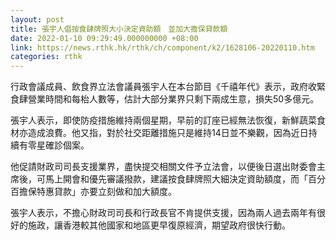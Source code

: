 ```yaml
---
layout: post
title: 張宇人倡按食肆牌照大小決定資助額　並加大擔保貸款額
date: 2022-01-10 09:29:49.000000000 +08:00
link: https://news.rthk.hk/rthk/ch/component/k2/1628106-20220110.htm
categories: rthk
---
```


行政會議成員、飲食界立法會議員張宇人在本台節目《千禧年代》表示，政府收緊食肆營業時間和每枱人數等，估計大部分業界只剩下兩成生意，損失50多億元。

張宇人表示，即使防疫措施維持兩個星期，早前的訂座已經無法恢復，新鮮蔬菜食材亦造成浪費。他又指，對於社交距離措施只是維持14日並不樂觀，因為近日持續有零星確診個案。

他促請財政司司長支援業界，盡快提交相關文件予立法會，以便後日選出財委會主席後，可馬上開會和優先審議撥款，建議按食肆牌照大細決定資助額度，而「百分百擔保特惠貸款」亦要立刻做和加大額度。

張宇人表示，不擔心財政司司長和行政長官不肯提供支援，因為兩人過去兩年有很好的施政，讓香港較其他國家和地區更早復原經濟，期望政府很快行動。
